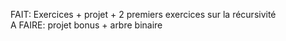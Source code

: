 FAIT: Exercices + projet + 2 premiers exercices sur la récursivité <br>
A FAIRE: projet bonus + arbre binaire